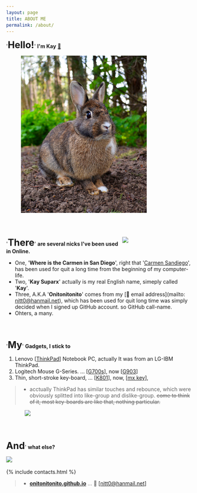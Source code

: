 ```yaml
---
layout: page
title: ABOUT ME
permalink: /about/
---
```

<!-- TITLE IS HERE -->


<!-- HELLO -->
'<b style="font-size: 1.8em;">Hello!</b>'
__I'm Kay__ <a href="https://bit.ly/32WzX4W" target="new">👋</a>


<!--* IMAGE : RABBIT IN REAL LIFE -->
[<img width="340" style="padding: 0px 0px 0px 40px;" src="/images/docs_img/hello_im_kay.png" />](https://bit.ly/3ePSfHq)




<br><br>

<!--* IMAGE :  STANDING RABBIT -->
<img width="190" src="{{ site.baseurl}}/images/system/spark_rabbit_00.png" align="right"/>

<!-- THERE, are several nicks -->
'<b style="font-size: 1.8em;">There</b>'
__are several nicks I've been used in Online.__

* One, '__Where is the Carmen in San Diego__', right that '[Carmen Sandiego](https://bit.ly/2WO6OoQ)', has been used for quit a long time from the beginning of my computer-life.
* Two, '__Kay Suparx__' actually is my real English name, simeply called '__Kay__'.
* Three, A.K.A '__Onitonitonito__' comes from my [📧 email address](mailto: nitt0@hanmail.net), which has been used for quit long time was simply decided when I signed up GitHub account. so GitHub call-name.
* Ohters, a many.






<br><br>

<!-- My, Gadgets I stick to -->
'<b style="font-size: 1.8em;">My</b>'
__Gadgets, I stick to__

1. Lenovo [[ThinkPad](https://bit.ly/32Ol2tu)] Notebook PC, actually It was from an LG-IBM ThinkPad.
1. Logitech Mouse G-Series. ... [[G700s](https://bit.ly/30Gc4Md)], now [[G903](https://bit.ly/3jCTtcs)]
1. Thin, short-stroke key-board, ... [[K801](https://bit.ly/32Pdren)], now, [[mx key](https://bit.ly/3jz4rjb)],

  > * acctually ThinkPad has similar touches and rebounce, which were obviously splitted into like-group and dislike-group. ~~come to think of it, most key-boards are like that, nothing particular.~~

<!--* IMAGE :  MY GADGETS -->
<!--
<img width="550"  style="padding: 0px 30px 0px 10px;"
src="{{ site.baseurl}}/images/docs_img/my_gadgets.png"/> -->

<!--* IMAGE :  MY GADGETS -->
<img width="550" style="padding: 0px 0px 0px 50px;"
src="{{ site.baseurl}}/images/docs_img/my_gadgets_01.png"/>








<br><br>

<!-- AND, what else, more? -->
<b style="font-size: 1.8em;">And</b>'
__what else?__

<!-- UPSETTING RABBIT -->
<img width="320" src="{{ site.baseurl}}/images/system/spark_rabbit_03.png" />





<!-- ---------------------------------------------------------------- -->
<!-- CONTACT LIST INCLUDING <HR> -->
{% include contacts.html %}




<!-- EMAILING -->
> - [**onitonitonito.github.io**](https://onitonitonito.github.io) ... 📧 [[nitt0@hanmail.net]](mailto:nitt0@hanmail.net)
